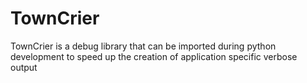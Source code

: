 # TownCrier
TownCrier is a debug library that can be imported during python development to speed up the creation of application specific verbose output
